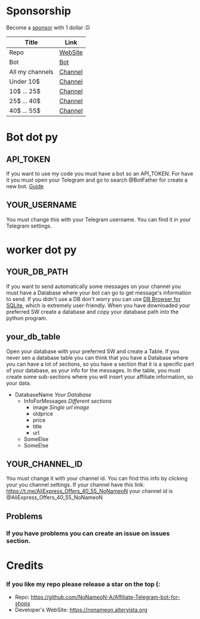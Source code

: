 
# Sponsorship
Become a [sponsor](https://github.com/sponsors/NoNameoN-A) with 1 dollar :D

|Title| Link |
|--|--|
|Repo|[WebSite](https://nonameon-a.github.io/Affiliate-Telegram-bot-for-shops/)|
|Bot|[Bot](https://t.me/AliExpress_NoNameoN_bot)|
| All my channels | [Channel](https://t.me/AliExpress_Offers_NoNameoN) |
|Under 10$|[Channel](https://t.me/joinchat/WH8DFKL0XIVx2FLN)|
|10$ ... 25$|[Channel](https://t.me/joinchat/WI7-VWvrwpsr-CuL)|
|25$ ... 40$|[Channel](https://t.me/joinchat/UL3SKjYyo6x0VgDy)|
|40$ ... 55$|[Channel](https://t.me/joinchat/RvT4wRoTYg3va_jA)|

# Bot dot py
## API_TOKEN
If you want to use my code you must have a bot so an API_TOKEN.
For have it you must open your Telegram and go to search @BotFather for create a new bot.
[Guide](https://core.telegram.org/bots#3-how-do-i-create-a-bot)
## YOUR_USERNAME
You must change this with your Telegram username. You can find it in your Telegram settings.

# worker dot py
## YOUR_DB_PATH
If you want to send automatically some messages on your channel you must have a Database where your bot can go to get message's information to send.
If you didn't use a DB don't worry you can use [DB Browser for SQLite](https://sqlitebrowser.org/), which is extremely user-friendly.
When you have downloaded your preferred SW create a database and copy your database path into the python program.
## your_db_table
Open your database with your preferred SW and create a Table. If you never sen a database table you can think that you have a Database where you can have a lot of sections, so you have a section that it is a specific part of your database, as your info for the messages.
In the table, you must create some sub-sections where you will insert your affiliate information, so your data.

 - DatabaseName *Your Database*
	 - InfoForMessages *Different sections*
		 - image *Single url image*
		 - oldprice
		 - price
		 - title
		 - url
	 - SomeElse
	 - SomeElse
## YOUR_CHANNEL_ID
You must change it with your channel id. You can find this info by clicking your you channel settings.
If your channel have this link: https://t.me/AliExpress_Offers_40_55_NoNameoN your channel id is @AliExpress_Offers_40_55_NoNameoN
## Problems
### If you have problems you can create an issue on issues section.
# Credits
### If you like my repo please release a star on the top (:
- Repo: https://github.com/NoNameoN-A/Affiliate-Telegram-bot-for-shops
- Developer's WebSite: https://nonameon.altervista.org
